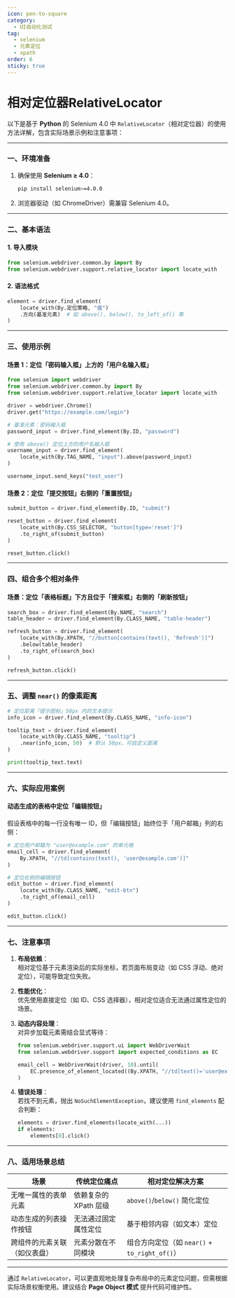 ```yaml
---
icon: pen-to-square
category:
  - UI自动化测试
tag:
  - selenium
  - 元素定位
  - xpath
order: 6
sticky: true
---
```


# 相对定位器RelativeLocator

以下是基于 **Python** 的 Selenium 4.0 中 `RelativeLocator`（相对定位器）的使用方法详解，包含实际场景示例和注意事项：

---

### **一、环境准备**
1. 确保使用 **Selenium ≥ 4.0**：
   ```bash
   pip install selenium>=4.0.0
   ```
2. 浏览器驱动（如 ChromeDriver）需兼容 Selenium 4.0。

---

### **二、基本语法**
#### **1. 导入模块**
```python
from selenium.webdriver.common.by import By
from selenium.webdriver.support.relative_locator import locate_with
```

#### **2. 语法格式**
```python
element = driver.find_element(
    locate_with(By.定位策略, "值")
    .方向(基准元素)  # 如 above(), below(), to_left_of() 等
)
```

---

### **三、使用示例**
#### **场景 1：定位「密码输入框」上方的「用户名输入框」**
```python
from selenium import webdriver
from selenium.webdriver.common.by import By
from selenium.webdriver.support.relative_locator import locate_with

driver = webdriver.Chrome()
driver.get("https://example.com/login")

# 基准元素：密码输入框
password_input = driver.find_element(By.ID, "password")

# 使用 above() 定位上方的用户名输入框
username_input = driver.find_element(
    locate_with(By.TAG_NAME, "input").above(password_input)
)

username_input.send_keys("test_user")
```

#### **场景 2：定位「提交按钮」右侧的「重置按钮」**
```python
submit_button = driver.find_element(By.ID, "submit")

reset_button = driver.find_element(
    locate_with(By.CSS_SELECTOR, "button[type='reset']")
    .to_right_of(submit_button)
)

reset_button.click()
```

---

### **四、组合多个相对条件**
#### **场景：定位「表格标题」下方且位于「搜索框」右侧的「刷新按钮」**
```python
search_box = driver.find_element(By.NAME, "search")
table_header = driver.find_element(By.CLASS_NAME, "table-header")

refresh_button = driver.find_element(
    locate_with(By.XPATH, "//button[contains(text(), 'Refresh')]")
    .below(table_header)
    .to_right_of(search_box)
)

refresh_button.click()
```

---

### **五、调整 `near()` 的像素距离**
```python
# 定位距离「提示图标」50px 内的文本提示
info_icon = driver.find_element(By.CLASS_NAME, "info-icon")

tooltip_text = driver.find_element(
    locate_with(By.CLASS_NAME, "tooltip")
    .near(info_icon, 50)  # 默认 50px，可自定义距离
)

print(tooltip_text.text)
```

---

### **六、实际应用案例**
#### **动态生成的表格中定位「编辑按钮」**
假设表格中的每一行没有唯一 ID，但「编辑按钮」始终位于「用户邮箱」列的右侧：
```python
# 定位用户邮箱为 "user@example.com" 的单元格
email_cell = driver.find_element(
    By.XPATH, "//td[contains(text(), 'user@example.com')]"
)

# 定位右侧的编辑按钮
edit_button = driver.find_element(
    locate_with(By.CLASS_NAME, "edit-btn")
    .to_right_of(email_cell)
)

edit_button.click()
```

---

### **七、注意事项**
1. **布局依赖**：  
   相对定位基于元素渲染后的实际坐标，若页面布局变动（如 CSS 浮动、绝对定位），可能导致定位失败。

2. **性能优化**：  
   优先使用直接定位（如 ID、CSS 选择器），相对定位适合无法通过属性定位的场景。

3. **动态内容处理**：  
   对异步加载元素需结合显式等待：
   
   ```python
   from selenium.webdriver.support.ui import WebDriverWait
   from selenium.webdriver.support import expected_conditions as EC
   
   email_cell = WebDriverWait(driver, 10).until(
       EC.presence_of_element_located((By.XPATH, "//td[text()='user@example.com']"))
   )
   ```
   
4. **错误处理**：  
   若找不到元素，抛出 `NoSuchElementException`，建议使用 `find_elements` 配合判断：
   ```python
   elements = driver.find_elements(locate_with(...))
   if elements:
       elements[0].click()
   ```

---

### **八、适用场景总结**
| 场景                         | 传统定位痛点          | 相对定位解决方案                              |
| ---------------------------- | --------------------- | --------------------------------------------- |
| 无唯一属性的表单元素         | 依赖复杂的 XPath 层级 | `above()`/`below()` 简化定位                  |
| 动态生成的列表操作按钮       | 无法通过固定属性定位  | 基于相邻内容（如文本）定位                    |
| 跨组件的元素关联（如仪表盘） | 元素分散在不同模块    | 组合方向定位（如 `near()` + `to_right_of()`） |

---

通过 `RelativeLocator`，可以更直观地处理复杂布局中的元素定位问题，但需根据实际场景权衡使用。建议结合 **Page Object 模式** 提升代码可维护性。
